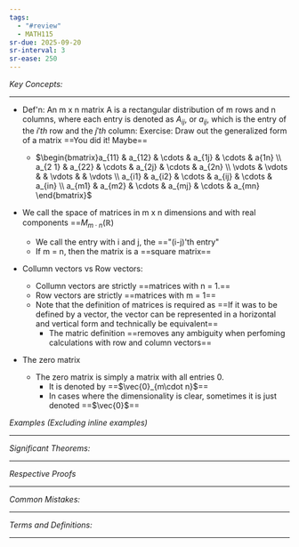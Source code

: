 ```yaml
---
tags:
  - "#review"
  - MATH115
sr-due: 2025-09-20
sr-interval: 3
sr-ease: 250
---
```

*Key Concepts:*
___
- Def'n: An m x n matrix A is a rectangular distribution of m rows and n columns, where each entry is denoted as $A_{ij}$, or $a_{ij}$, which is the entry of the $i'th$ row and the $j'th$ column: Exercise: Draw out the generalized form of a matrix ==You did it! Maybe==
	- $\begin{bmatrix}a_{11} & a_{12} & \cdots & a_{1j} & \cdots & a{1n} \\ a_{2 1} & a_{22} & \cdots & a_{2j} & \cdots & a_{2n} \\ \vdots & \vdots & & \vdots & & \vdots \\ a_{i1} & a_{i2} & \cdots & a_{ij} & \cdots & a_{in} \\ a_{m1} & a_{m2} & \cdots & a_{mj} & \cdots & a_{mn} \end{bmatrix}$
- We call the space of matrices in m x n dimensions and with real components ==$M_{m\cdot n}(\mathbb{R})$
	- We call the entry with i and j, the =="(i-j)'th entry"
	- If m = n, then the matrix is a ==square matrix== <!--SR:!2000-01-01,1,250!2025-10-24,3,250-->

- Collumn vectors vs Row vectors:
	- Collumn vectors are strictly ==matrices with n = 1.==
	- Row vectors are strictly ==matrices with m = 1==
	- Note that the definition of matrices is required as ==If it was to be defined by a vector, the vector can be represented in a horizontal and vertical form and technically be equivalent==
		- The matric definition ==removes any ambiguity when perfoming calculations with row and column vectors==

- The zero matrix
	- The zero matrix is simply a matrix with all entries 0.
		- It is denoted by ==$\vec{0}_{m\cdot n}$==
		- In cases where the dimensionality is clear, sometimes it is just denoted ==$\vec{0}$== <!--SR:!2000-01-01,1,250!2025-10-24,3,250-->

*Examples (Excluding inline examples)* 
___

*Significant Theorems:*
___

*Respective Proofs*
___

*Common Mistakes:*
___

*Terms and Definitions:*
___


